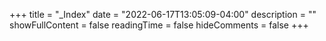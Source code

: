 +++
title = "_Index"
date = "2022-06-17T13:05:09-04:00"
description = ""
showFullContent = false
readingTime = false
hideComments = false
+++


